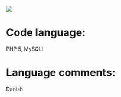 <img src="http://i.imgur.com/n4yXfFH.png">
<br>
<h1>Code language:</h1>
PHP 5, MySQLI
<br>
<h1>Language comments:</h1>
Danish
